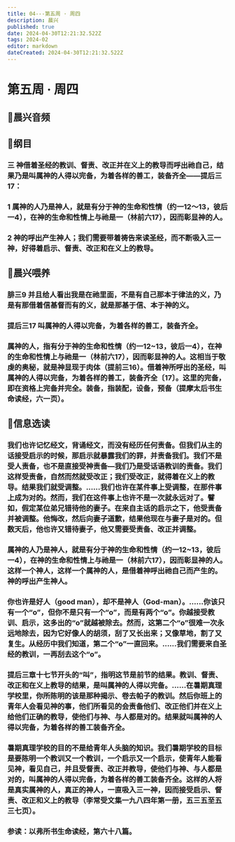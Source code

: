 ```yaml
---
title: 04---第五周 · 周四
description: 晨兴
published: true
date: 2024-04-30T12:21:32.522Z
tags: 2024-02
editor: markdown
dateCreated: 2024-04-30T12:21:32.522Z
---
```


# 第五周 · 周四
## 🎵晨兴音频

## 📖纲目

### 三   神借着圣经的教训、督责、改正并在义上的教导而呼出祂自己，结果乃是叫属神的人得以完备，为着各样的善工，装备齐全——提后三17：

### 1   属神的人乃是神人，就是有分于神的生命和性情（约一12～13，彼后一4），在神的生命和性情上与祂是一（林前六17），因而彰显神的人。

### 2   神的呼出产生神人；我们需要带着祷告来读圣经，而不断吸入三一神，好得着启示、督责、改正和在义上的教导。

## 📖晨兴喂养

### **腓三9**    **并且给人看出我是在祂里面，不是有自己那本于律法的义，乃是有那借着信基督而有的义，就是那基于信、本于神的义。**

### **提后三17**    **叫属神的人得以完备，为着各样的善工，装备齐全。**

### 属神的人，指有分于神的生命和性情（约一12~13，彼后一4），在神的生命和性情上与祂是一（林前六17），因而彰显神的人。这相当于敬虔的奥秘，就是神显现于肉体（提前三16）。借着神所呼出的圣经，叫属神的人得以完备，为着各样的善工，装备齐全〔17〕。这里的完备，即在资格上完备并完全。装备，指装配，设备，预备（提摩太后书生命读经，六一页）。

## 📖信息选读

### 我们也许记忆经文，背诵经文，而没有经历任何责备。但我们从主的话接受启示的时候，那启示就暴露我们的罪，并责备我们。我们不是受人责备，也不是直接受神责备—我们乃是受话语教训的责备。我们这样受责备，自然而然就受改正；我们受改正，就得着在义上的教导。结果我们就受调整。……我们也许在某件事上受调整，在那件事上成为对的。然而，我们在这件事上也许不是一次就永远对了。譬如，假定某位弟兄错待他的妻子。在来自主话的启示之下，他受责备并被调整。他悔改，然后向妻子道歉，结果他现在与妻子是对的。但数天后，他也许又错待妻子，他又需要受责备、改正并调整。

### 属神的人乃是神人，就是有分于神的生命和性情（约一12~13，彼后一4），在神的生命和性情上与祂是一（林前六17），因而彰显神的人。这样一个神人，这样一个属神的人，是借着神呼出祂自己而产生的。神的呼出产生神人。

### 你也许是好人（good man），却不是神人（God-man）。……你该只有一个“o”，但你不是只有一个“o”，而是有两个“o”。你越接受教训、启示，这多出的“o”就越被除去。然而，这第二个“o”很难一次永远地除去，因为它好像人的胡须，刮了又长出来；又像草地，割了又复生。从经历中我们知道，第二个“o”一直回来。……我们需要来自圣经的教训，一再刮去这个“o”。

### 提后三章十七节开头的“叫”，指明这节是前节的结果。教训、督责、改正和在义上教导的结果，是叫属神的人得以完备。……在暑期真理学校里，你所陈明的该是那种揭示、卷去帕子的教训。然后你班上的青年人会看见神的事，他们所看见的会责备他们、改正他们并在义上给他们正确的教导，使他们与神、与人都是对的。结果就叫属神的人得以完备，为着各样的善工装备齐全。

### 暑期真理学校的目的不是给青年人头脑的知识。我们暑期学校的目标是要陈明一个教训又一个教训，一个启示又一个启示，使青年人能看见神，看见自己，并且受督责、改正并教导，使他们与神、与人都是对的，叫属神的人得以完备，为着各样的善工装备齐全。这样的人将是真实属神的人，真正的神人，一直吸入三一神，因而接受启示、督责、改正和义上的教导（李常受文集一九八四年第一册，五三五至五三七页）。

### 参读：以弗所书生命读经，第六十八篇。
<!-- Google tag (gtag.js) -->
<script async src="https://www.googletagmanager.com/gtag/js?id=G-1P8709Z16T"></script>
<script>
  window.dataLayer = window.dataLayer || [];
  function gtag(){dataLayer.push(arguments);}
  gtag('js', new Date());

  gtag('config', 'G-1P8709Z16T');
</script>